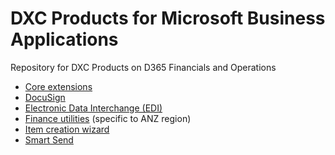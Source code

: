 # DXC Products for Microsoft Business Applications
Repository for DXC Products on D365 Financials and Operations

- [Core extensions](CORE%20EXTENSIONS/Solution-overview.md)
- [DocuSign](DOCUSIGN/INTRODUCTION.md)
- [Electronic Data Interchange (EDI)](EDI/Introduction.md)
- [Finance utilities](FINU/INTRODUCTION.md) (specific to ANZ region)
- [Item creation wizard](DXC-ITEM-CREATION-WIZARD/INTRODUCTION.md)
- [Smart Send](SMART-SEND/Overview.md)
